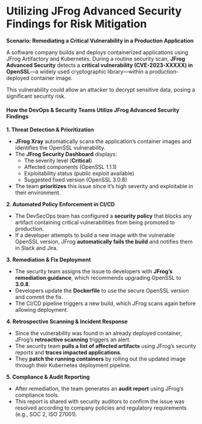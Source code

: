 # Utilizing JFrog Advanced Security Findings for Risk Mitigation

**Scenario: Remediating a Critical Vulnerability in a Production Application**

A software company builds and deploys containerized applications using JFrog Artifactory and Kubernetes. During a routine security scan, **JFrog Advanced Security** detects a **critical vulnerability (CVE-2023-XXXXX) in OpenSSL**—a widely used cryptographic library—within a production-deployed container image.

This vulnerability could allow an attacker to decrypt sensitive data, posing a significant security risk.



#### **How the DevOps & Security Teams Utilize JFrog Advanced Security Findings**

**1. Threat Detection & Prioritization**

* **JFrog Xray** automatically scans the application’s container images and identifies the OpenSSL vulnerability.
* The **JFrog Security Dashboard** displays:
  * The severity level (**Critical**)
  * Affected components (OpenSSL 1.1.1)
  * Exploitability status (public exploit available)
  * Suggested fixed version (OpenSSL 3.0.8)
* The team **prioritizes** this issue since it’s high severity and exploitable in their environment.

**2. Automated Policy Enforcement in CI/CD**

* The DevSecOps team has configured a **security policy** that blocks any artifact containing critical vulnerabilities from being promoted to production.
* If a developer attempts to build a new image with the vulnerable OpenSSL version, JFrog **automatically fails the build** and notifies them in Slack and Jira.

**3. Remediation & Fix Deployment**

* The security team assigns the issue to developers with **JFrog’s remediation guidance**, which recommends upgrading OpenSSL to **3.0.8**.
* Developers update the **Dockerfile** to use the secure OpenSSL version and commit the fix.
* The CI/CD pipeline triggers a new build, which JFrog scans again before allowing deployment.

**4. Retrospective Scanning & Incident Response**

* Since the vulnerability was found in an already deployed container, JFrog’s **retroactive scanning** triggers an alert.
* The security team **pulls a list of affected artifacts** using JFrog’s security reports and **traces impacted applications**.
* They **patch the running containers** by rolling out the updated image through their Kubernetes deployment pipeline.

**5. Compliance & Audit Reporting**

* After remediation, the team generates an **audit report** using JFrog’s compliance tools.
* This report is shared with security auditors to confirm the issue was resolved according to company policies and regulatory requirements (e.g., SOC 2, ISO 27001).
